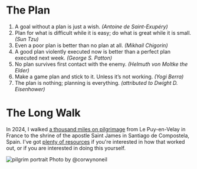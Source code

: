 # The Plan

1. A goal without a plan is just a wish. _(Antoine de Saint-Exupéry)_
2. Plan for what is difficult while it is easy; do what is great while it is small. _(Sun Tzu)_
3. Even a poor plan is better than no plan at all. _(Mikhail Chigorin)_
4. A good plan violently executed now is better than a perfect plan executed next week. _(George S. Patton)_
5. No plan survives first contact with the enemy. _(Helmuth von Moltke the Elder)_
6. Make a game plan and stick to it. Unless it’s not working. _(Yogi Berra)_
7. The plan is nothing; planning is everything. _(attributed to Dwight D. Eisenhower)_

# The Long Walk

In 2024, I walked [a thousand miles on pilgrimage](https://github.com/thomryng/thomryng/blob/main/2024.md) from Le Puy-en-Velay in France to the shrine of the apostle Saint James in Santiago de Compostela, Spain. I've got [plenty of resources](https://github.com/thomryng/thomryng/blob/main/2024.md) if you're interested in how that worked out, or if you are interested in doing this yourself.

![pilgrim portrait](https://github.com/thomryng/thomryng/assets/32556466/8c1f6db7-740a-4eb1-be28-b2e4df76e68a)
Photo by @corwynoneil
